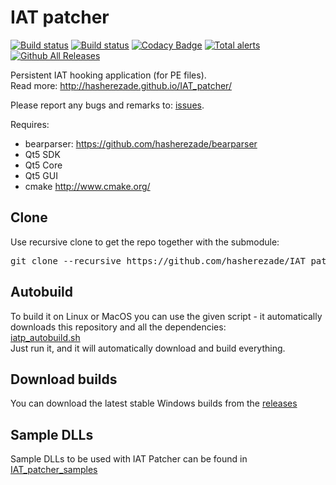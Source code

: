 IAT patcher 
==========
[![Build status](https://ci.appveyor.com/api/projects/status/dv42sbge09b3i77h?svg=true)](https://ci.appveyor.com/project/hasherezade/iat-patcher)
[![Build status](https://travis-ci.org/hasherezade/IAT_patcher.svg?branch=master)](https://travis-ci.org/hasherezade/IAT_patcher)
[![Codacy Badge](https://api.codacy.com/project/badge/Grade/e5a1d1892c2642faba08d678c0a6fbf6)](https://www.codacy.com/manual/hasherezade/IAT_patcher?utm_source=github.com&amp;utm_medium=referral&amp;utm_content=hasherezade/IAT_patcher&amp;utm_campaign=Badge_Grade)
[![Total alerts](https://img.shields.io/lgtm/alerts/g/hasherezade/IAT_patcher.svg?logo=lgtm&logoWidth=18)](https://lgtm.com/projects/g/hasherezade/IAT_patcher/alerts/)
[![Github All Releases](https://img.shields.io/github/downloads/hasherezade/IAT_patcher/total.svg)](http://www.somsubhra.com/github-release-stats/?username=hasherezade&repository=IAT_patcher)

Persistent IAT hooking application (for PE files).<br/>
Read more: http://hasherezade.github.io/IAT_patcher/<br/>

Please report any bugs and remarks to: [issues](https://github.com/hasherezade/IAT_patcher/issues).

Requires:
+ bearparser: https://github.com/hasherezade/bearparser<br/>
+ Qt5 SDK<br/>
+ Qt5 Core<br/>
+ Qt5 GUI<br/>
+ cmake http://www.cmake.org/<br/>

Clone
-
Use recursive clone to get the repo together with the submodule:
<pre>
git clone --recursive https://github.com/hasherezade/IAT_patcher.git
</pre>

Autobuild
-

To build it on Linux or MacOS you can use the given script - it automatically downloads this repository and all the dependencies:<br/>
[iatp_autobuild.sh](https://raw.githubusercontent.com/hasherezade/IAT_patcher/master/iatp_autobuild.sh)<br/>
Just run it, and it will automatically download and build everything.

Download builds
-
You can download the latest stable Windows builds from the [releases](https://github.com/hasherezade/IAT_patcher/releases)

Sample DLLs
-
Sample DLLs to be used with IAT Patcher can be found in [IAT_patcher_samples](https://github.com/hasherezade/IAT_patcher_samples)


